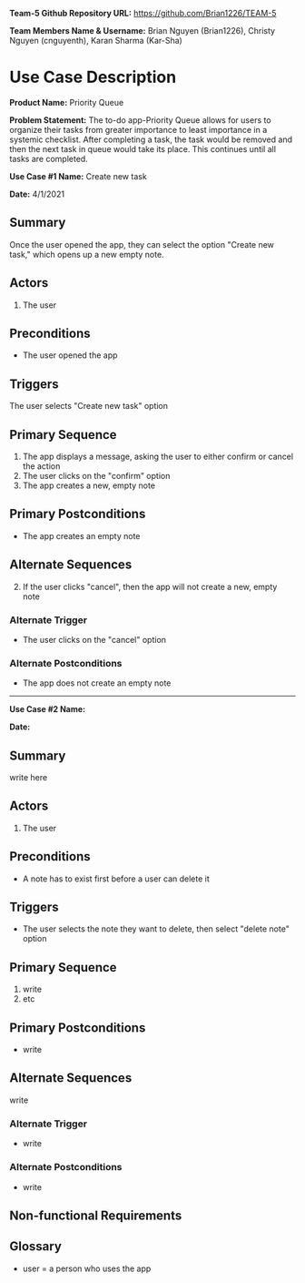 **Team-5 Github Repository URL:** https://github.com/Brian1226/TEAM-5

**Team Members Name & Username:** Brian Nguyen (Brian1226), Christy Nguyen (cnguyenth), Karan Sharma (Kar-Sha)


# Use Case Description

**Product Name:** Priority Queue

**Problem Statement:** The to-do app-Priority Queue allows for users to organize their tasks from greater importance to least importance in a systemic checklist. After completing a task, the task would be removed and then the next task in queue would take its place. This continues until all tasks are completed.



**Use Case #1 Name:** Create new task

**Date:** 4/1/2021

 

## Summary

Once the user opened the app, they can select the option "Create new task," which opens up a new empty note.

 
 
## Actors

1. The user



## Preconditions

* The user opened the app

 

## Triggers

The user selects "Create new task" option

 

## Primary Sequence

1. The app displays a message, asking the user to either confirm or cancel the action
2. The user clicks on the "confirm" option
3. The app creates a new, empty note



## Primary Postconditions

* The app creates an empty note



## Alternate Sequences

2. If the user clicks "cancel", then the app will not create a new, empty note

 

### Alternate Trigger

* The user clicks on the "cancel" option

### Alternate Postconditions

* The app does not create an empty note

***

**Use Case #2 Name:** 

**Date:** 

 

## Summary

write here

 
 
## Actors

1. The user



## Preconditions

* A note has to exist first before a user can delete it

 

## Triggers

* The user selects the note they want to delete, then select "delete note" option

 

## Primary Sequence

1. write
2. etc




## Primary Postconditions

* write



## Alternate Sequences

write

 

### Alternate Trigger

* write

### Alternate Postconditions

* write
 

## Non-functional Requirements

 

## Glossary
* user = a person who uses the app
